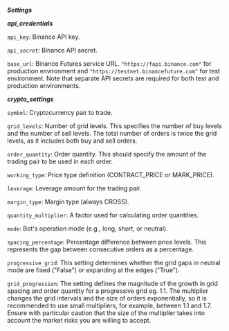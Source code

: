 ***Settings***

***api_credentials***

```api_key```: Binance API key.

```api_secret```: Binance API secret.

```base_url```: Binance Futures service URL. ```"https://fapi.binance.com"``` for production environment and ```"https://testnet.binancefuture.com"``` for test environment. Note that separate API secrets are required for both test and production environments.


***crypto_settings***

```symbol```: Cryptocurrency pair to trade.

```grid_levels```: Number of grid levels. This specifies the number of buy levels and the number of sell levels. The total number of orders is twice the grid levels, as it includes both buy and sell orders.

```order_quantity```: Order quantity. This should specify the amount of the trading pair to be used in each order.

```working_type```: Price type definition (CONTRACT_PRICE or MARK_PRICE).

```leverage```: Leverage amount for the trading pair.

```margin_type```: Margin type (always CROSS).

```quantity_multiplier```: A factor used for calculating order quantities.

```mode```: Bot's operation mode (e.g., long, short, or neutral).

```spacing_percentage```: Percentage difference between price levels. This represents the gap between consecutive orders as a percentage.

```progressive_grid```: This setting determines whether the grid gaps in neutral mode are fixed ("False") or expanding at the edges ("True").

```grid_progression```: The setting defines the magnitude of the growth in grid spacing and order quantity for a progressive grid eg. 1.1. The multiplier changes the grid intervals and the size of orders exponentially, so it is recommended to use small multipliers, for example, between 1.1 and 1.7. Ensure with particular caution that the size of the multiplier takes into account the market risks you are willing to accept.

